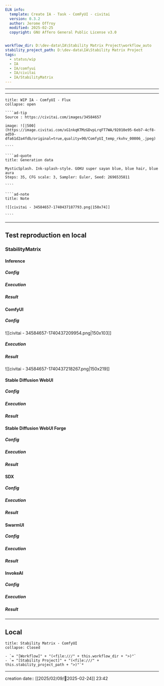 ```yaml
---
ELN info:
  template: Create IA - Task - ComFyUI - civitai
  version: 0.3.2
  author: Jerome Offroy
  modified: 2025-02-25
  copyright: GNU Affero General Public License v3.0


workflow_dir: D:\dev-data\IA\Stability Matrix Project\workflow_auto
stability_project_path: D:\dev-data\IA\Stability Matrix Project
tags:
  - status/wip
  - IA
  - IA/comfyui
  - IA/civitai
  - IA/StabilityMatrix
---
```

---

---
 
``````ad-example
title: WIP IA - ComfyUI - Flux
collapse: open

````ad-tip
Source : https://civitai.com/images/34584657

image: ![|500](https://image.civitai.com/xG1nkqKTMzGDvpLrqFT7WA/92010e95-6eb7-4cf8-ad59-dfa61d2a4fdb/original=true,quality=90/ComfyUI_temp_rkvhv_00006_.jpeg)

````

````ad-quote
title: Generation data

MysticSplash. Ink-splash-style. GOKU super sayan blue, blue hair, blue aura
Steps: 35, CFG scale: 3, Sampler: Euler, Seed: 2696535811 

````

````ad-note
title: Note

![[civitai - 34584657-1740437187793.png|150x74]]

````

``````

---

## Test reproduction en local
### StabilityMatrix 
#### Inference
##### Config
##### Execution
##### Result

#### ComfyUI
##### Config
![[civitai - 34584657-1740437209954.png|150x103]]
##### Execution
##### Result
![[civitai - 34584657-1740437218267.png|150x219]]
#### Stable Diffusion WebUI 
##### Config
##### Execution
##### Result

#### Stable Diffusion WebUI Forge
##### Config
##### Execution
##### Result
#### SDX
##### Config
##### Execution
##### Result

#### SwarmUI
##### Config
##### Execution
##### Result

#### InvokeAI
##### Config
##### Execution
##### Result

---
## Local

```ad-tip
title: Stability Matrix - ComfyUI
collapse: Closed

- `= "[Workflow]" + "(<file:///" + this.workflow_dir + ">)"`
- `= "[Stability Project]" + "(<file:///" + this.stability_project_path + ">)"`*
```

---
creation date:: [[2025/02/09/📒2025-02-24]]  23:42



